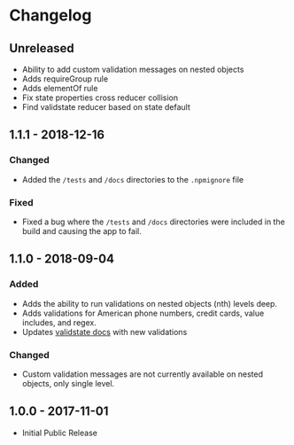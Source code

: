 # Changelog

## Unreleased
* Ability to add custom validation messages on nested objects
* Adds requireGroup rule
* Adds elementOf rule
* Fix state properties cross reducer collision
* Find validstate reducer based on state default

## 1.1.1 - 2018-12-16
### Changed
* Added the `/tests` and `/docs` directories to the `.npmignore` file

### Fixed
* Fixed a bug where the `/tests` and `/docs` directories were included in the build and causing the app to fail.

## 1.1.0 - 2018-09-04
### Added
* Adds the ability to run validations on nested objects (nth) levels deep.
* Adds validations for American phone numbers, credit cards, value includes, and regex.
* Updates [validstate docs](http://validstate.herokuapp.com) with new validations

### Changed
* Custom validation messages are not currently available on nested objects, only single level.

## 1.0.0 - 2017-11-01
* Initial Public Release
